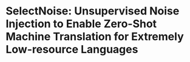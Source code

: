 # SelectNoise: Unsupervised Noise Injection to Enable Zero-Shot Machine Translation for Extremely Low-resource Languages
